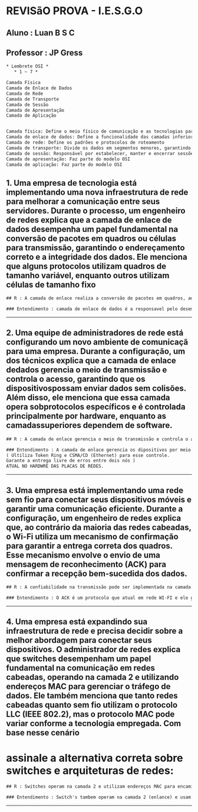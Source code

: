 # REVISãO PROVA - I.E.S.G.O  

## Aluno : Luan B S C
## Professor : JP Gress


```txt
* Lembrete OSI *
   * 1 ~ 7 * 

Camada Física
Camada de Enlace de Dados
Camada de Rede
Camada de Transporte
Camada de Sessão
Camada de Apresentação
Camada de Aplicação


Camada física: Define o meio físico de comunicação e as tecnologias para transmitir dados 
Camada de enlace de dados: Define a funcionalidade das camadas inferiores 
Camada de rede: Define os padrões e protocolos de roteamento 
Camada de transporte: Divide os dados em segmentos menores, garantindo que eles sejam transmitidos corretamente e reagrupados no destino 
Camada de sessão: Responsável por estabelecer, manter e encerrar sessões de comunicação 
Camada de apresentação: Faz parte do modelo OSI 
Camada de aplicação: Faz parte do modelo OSI 
```



## 1. Uma empresa de tecnologia está implementando uma nova infraestrutura de rede para melhorar a comunicação entre seus servidores. Durante o processo, um engenheiro de redes explica que a camada de enlace de dados desempenha um papel fundamental na conversão de pacotes em quadros ou células para transmissão, garantindo o endereçamento correto e a integridade dos dados. Ele menciona que alguns protocolos utilizam quadros de tamanho variável, enquanto outros utilizam células de tamanho fixo
```txt
## R : A camada de enlace realiza a conversão de pacotes em quadros, adicionando endereços de origem e destino, controle de erros e fragmentação quando necessário.

### Entendimento : camada de enlace de dados é a responsavel pelo desempenho da rede , ela converte pacotes em quadros adicione endereço controla erro e fragmenta quando precisa .
```
---------------------------------------------------------------------------------------------------------------------------

## 2. Uma equipe de administradores de rede está configurando um novo ambiente de comunicaçã para uma empresa. Durante a configuração, um dos técnicos explica que a camada de enlace dedados gerencia o meio de transmissão e controla o acesso, garantindo que os dispositivospossam enviar dados sem colisões. Além disso, ele menciona que essa camada opera sobprotocolos específicos e é controlada principalmente por hardware, enquanto as camadassuperiores dependem de software.
```txt
## R : A camada de enlace gerencia o meio de transmissão e controla o acesso, garantindo que os dispositivos só transmitam quando o meio estiver disponível.

### Entendimento : A camada de enlace gerencia os dipositivos por meio dos endereços MAC's Garantindo ordem entre transmissões.
( Ultiliza Token Ring e CSMA/CD (Ethernet) para esse controle.
Garante a entrega livre de erros entre dois nós ) 
ATUAL NO HARDWRE DAS PLACAS DE REDES.
```
---------------------------------------------------------------------------------------------------------------------------
## 3. Uma empresa está implementando uma rede sem fio para conectar seus dispositivos móveis e garantir uma comunicação eficiente. Durante a configuração, um engenheiro de redes explica que, ao contrário da maioria das redes cabeadas, o Wi-Fi utiliza um mecanismo de confirmação para garantir a entrega correta dos quadros. Esse mecanismo envolve o envio de uma mensagem de reconhecimento (ACK) para confirmar a recepção bem-sucedida dos dados.

```txt
## R : A confiabilidade na transmissão pode ser implementada na camada de enlace, mas geralmente é delegada à camada de transporte.

### Entendimento : O ACK é um protocolo que atual em rede WI-FI e ele garante a entrega tem tratamento de erros e transmissao garantida EX: TPC 

```
---------------------------------------------------------------------------------------------------------------------------
## 4. Uma empresa está expandindo sua infraestrutura de rede e precisa decidir sobre a melhor abordagem para conectar seus dispositivos. O administrador de redes explica que switches desempenham um papel fundamental na comunicação em redes cabeadas, operando na camada 2 e utilizando endereços MAC para gerenciar o tráfego de dados. Ele também menciona que tanto redes cabeadas quanto sem fio utilizam o protocolo LLC (IEEE 802.2), mas o protocolo MAC pode variar conforme a tecnologia empregada. Com base nesse cenário

# assinale a alternativa correta sobre switches e arquiteturas de redes:

```txt
## R : Switches operam na camada 2 e utilizam endereços MAC para encaminhar quadros de forma eficiente.

### Entendimento : Switch's tambem operam na camada 2 (enlance) e usam MAC's para encaminhar dados (evitando colisões), Diferente de hubs replicam os dados para todas as portas, switches filtram e encaminham os quadros apenas para o destinatário correto.
```
---------------------------------------------------------------------------------------------------------------------------

